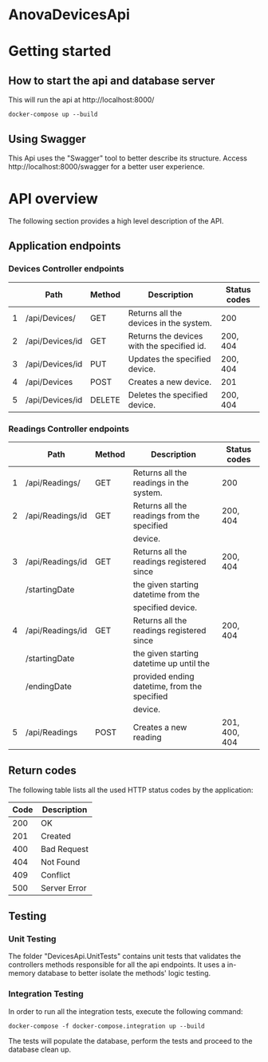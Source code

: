# AnovaDevicesApi

# Getting started

## How to start the api and database server

This will run the api at http://localhost:8000/

```
docker-compose up --build
```

## Using Swagger
This Api uses the "Swagger" tool to better describe its structure. Access http://localhost:8000/swagger for a better user experience.

# API overview

The following section provides a high level description of the API. 

## Application endpoints

### Devices Controller endpoints

|      | Path             | Method | Description                       			   |  Status codes  |
| ---- | ---------------- | ------ | --------------------------------------------  |  ------------- |
| 1    | /api/Devices/    | GET    | Returns all the devices in the system.		   |  200           |		
| 2    | /api/Devices/id  | GET    | Returns the devices with the specified id.	   |  200, 404	    |
| 3    | /api/Devices/id  | PUT    | Updates the specified device.		           |  200, 404	    |
| 4    | /api/Devices     | POST   | Creates a new device.						   |  201           |
| 5    | /api/Devices/id  | DELETE | Deletes the specified device.                 |  200, 404      |


### Readings Controller endpoints

|      | Path             | Method | Description                       			   |  Status codes  |
| ---- | ---------------- | ------ | --------------------------------------------  |  ------------- |
| 1    | /api/Readings/   | GET    | Returns all the readings in the system.	   |  200           |	
| 2    | /api/Readings/id | GET    | Returns all the readings from the specified   |  200, 404	    |
|	   |				  |        | device.									   |				|
| 3    | /api/Readings/id | GET    | Returns all the readings registered since     |  200, 404	    |
|	   | /startingDate    |        | the given starting datetime from the 		   |				|
|	   |				  |		   | specified device.							   |				|
| 4    | /api/Readings/id | GET    | Returns all the readings registered since     |  200, 404	    |
|	   | /startingDate    |        | the given starting datetime up until the 	   |				|
|	   | /endingDate	  |		   | provided ending datetime, from the specified  |				|
|	   |				  |		   | device.									   |				|
| 5    | /api/Readings	  | POST   | Creates a new reading 						   |  201, 400, 404 |

## Return codes

The following table lists all the used HTTP status codes by the application:

| Code | Description         |
| ---- | ------------------- |
| 200  | OK                  |
| 201  | Created             |
| 400  | Bad Request         |
| 404  | Not Found           |
| 409  | Conflict            |
| 500  | Server Error        |


## Testing

### Unit Testing

The folder "DevicesApi.UnitTests" contains unit tests that validates the controllers methods responsible
for all the api endpoints. It uses a in-memory database to better isolate the methods' logic testing.

### Integration Testing

In order to run all the integration tests, execute the following command:

```
docker-compose -f docker-compose.integration up --build
```
The tests will populate the database, perform the tests and proceed to the database clean up.
















